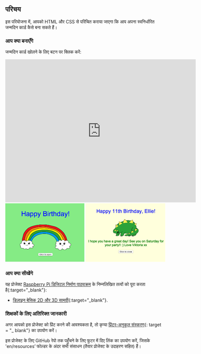 ## परिचय

इस परियोजना में, आपको HTML और CSS से परिचित कराया जाएगा कि आप अपना स्वनिर्धारित जन्मदिन कार्ड कैसे बना सकते हैं।

### आप क्या बनाएँगे

जन्मदिन कार्ड खोलने के लिए बटन पर क्लिक करें:

<div class="trinket">
  <iframe src="https://trinket.io/embed/html/e996dc0380?outputOnly=true&start=result" width="600" height="450" frameborder="0" marginwidth="0" marginheight="0" allowfullscreen>
  </iframe>
  <img src="images/birthday-final.png">
</div>

### आप क्या सीखेंगे

यह प्रोजेक्ट [Raspberry Pi डिजिटल निर्माण पाठ्यक्रम](http://rpf.io/curriculum) के निम्नलिखित तत्वों को पूरा करता है{:target="_blank"}:

+ [डिज़ाइन बेसिक 2D और 3D सामग्री](https://www.raspberrypi.org/curriculum/design/creator){:target="_blank"}.

### शिक्षकों के लिए अतिरिक्त जानकारी

अगर आपको इस प्रोजेक्ट को प्रिंट करने की आवश्यकता है, तो कृप्या [प्रिंटर-अनुकूल संस्करण](https://projects.raspberrypi.org/en/projects/happy-birthday/print){: target = "_ blank"} का उपयोग करें।

इस प्रोजेक्ट के लिए GitHub रेपो तक पहुंँचने के लिए फुटर में दिए लिंक का उपयोग करें, जिसके 'en/resources’ फोल्डर के अंदर सभी संसाधन (तैयार प्रोजेक्ट के उदाहरण सहित) हैं।